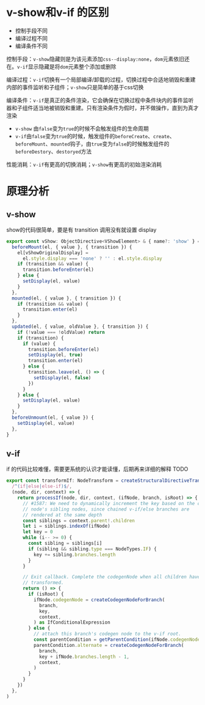 # v-show和v-if 的区别

- 控制手段不同
- 编译过程不同
- 编译条件不同

控制手段：`v-show`隐藏则是为该元素添加`css--display:none`，`dom`元素依旧还在。`v-if`显示隐藏是将`dom`元素整个添加或删除

编译过程：`v-if`切换有一个局部编译/卸载的过程，切换过程中合适地销毁和重建内部的事件监听和子组件；`v-show`只是简单的基于css切换

编译条件：`v-if`是真正的条件渲染，它会确保在切换过程中条件块内的事件监听器和子组件适当地被销毁和重建。只有渲染条件为假时，并不做操作，直到为真才渲染

- `v-show` 由`false`变为`true`的时候不会触发组件的生命周期
- `v-if`由`false`变为`true`的时候，触发组件的`beforeCreate`、`create`、`beforeMount`、`mounted`钩子，由`true`变为`false`的时候触发组件的`beforeDestory`、`destoryed`方法

性能消耗：`v-if`有更高的切换消耗；`v-show`有更高的初始渲染消耗

# 原理分析

## v-show

show的代码很简单，要是有 transition 调用没有就设置 display

```typescript
export const vShow: ObjectDirective<VShowElement> & { name?: 'show' } = {
  beforeMount(el, { value }, { transition }) {
    el[vShowOriginalDisplay] =
      el.style.display === 'none' ? '' : el.style.display
    if (transition && value) {
      transition.beforeEnter(el)
    } else {
      setDisplay(el, value)
    }
  },
  mounted(el, { value }, { transition }) {
    if (transition && value) {
      transition.enter(el)
    }
  },
  updated(el, { value, oldValue }, { transition }) {
    if (!value === !oldValue) return
    if (transition) {
      if (value) {
        transition.beforeEnter(el)
        setDisplay(el, true)
        transition.enter(el)
      } else {
        transition.leave(el, () => {
          setDisplay(el, false)
        })
      }
    } else {
      setDisplay(el, value)
    }
  },
  beforeUnmount(el, { value }) {
    setDisplay(el, value)
  },
}
```

## v-if

if 的代码比较难懂，需要更系统的认识才能读懂，后期再来详细的解释 TODO

```typescript
export const transformIf: NodeTransform = createStructuralDirectiveTransform(
  /^(if|else|else-if)$/,
  (node, dir, context) => {
    return processIf(node, dir, context, (ifNode, branch, isRoot) => {
      // #1587: We need to dynamically increment the key based on the current
      // node's sibling nodes, since chained v-if/else branches are
      // rendered at the same depth
      const siblings = context.parent!.children
      let i = siblings.indexOf(ifNode)
      let key = 0
      while (i-- >= 0) {
        const sibling = siblings[i]
        if (sibling && sibling.type === NodeTypes.IF) {
          key += sibling.branches.length
        }
      }

      // Exit callback. Complete the codegenNode when all children have been
      // transformed.
      return () => {
        if (isRoot) {
          ifNode.codegenNode = createCodegenNodeForBranch(
            branch,
            key,
            context,
          ) as IfConditionalExpression
        } else {
          // attach this branch's codegen node to the v-if root.
          const parentCondition = getParentCondition(ifNode.codegenNode!)
          parentCondition.alternate = createCodegenNodeForBranch(
            branch,
            key + ifNode.branches.length - 1,
            context,
          )
        }
      }
    })
  },
)
```


